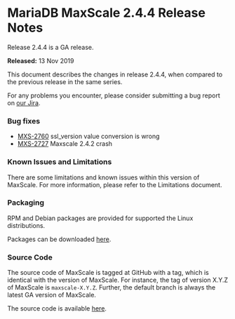 # MariaDB MaxScale 2.4.4 Release Notes

Release 2.4.4 is a GA release.

**Released:** 13 Nov 2019

This document describes the changes in release 2.4.4, when compared to the previous release in the same series.

For any problems you encounter, please consider submitting a bug report on [our Jira](https://jira.mariadb.org/projects/MXS).

### Bug fixes

* [MXS-2760](https://jira.mariadb.org/browse/MXS-2760) ssl\_version value conversion is wrong
* [MXS-2727](https://jira.mariadb.org/browse/MXS-2727) Maxscale 2.4.2 crash

### Known Issues and Limitations

There are some limitations and known issues within this version of MaxScale. For more information, please refer to the Limitations document.

### Packaging

RPM and Debian packages are provided for supported the Linux distributions.

Packages can be downloaded [here](https://mariadb.com/downloads/#mariadb_platform-mariadb_maxscale).

### Source Code

The source code of MaxScale is tagged at GitHub with a tag, which is identical with the version of MaxScale. For instance, the tag of version X.Y.Z of MaxScale is `maxscale-X.Y.Z`. Further, the default branch is always the latest GA version of MaxScale.

The source code is available [here](https://github.com/mariadb-corporation/MaxScale).
